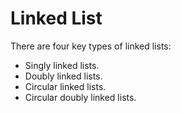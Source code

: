 # Linked List

There are four key types of linked lists:
-  Singly linked lists.
-  Doubly linked lists.
-  Circular linked lists.
-  Circular doubly linked lists.

